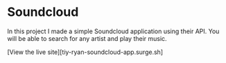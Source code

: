 # Soundcloud

In this project  I made a simple Soundcloud application using their API. You will be able to search for any artist and play their music.

[View the live site][tiy-ryan-soundcloud-app.surge.sh]
